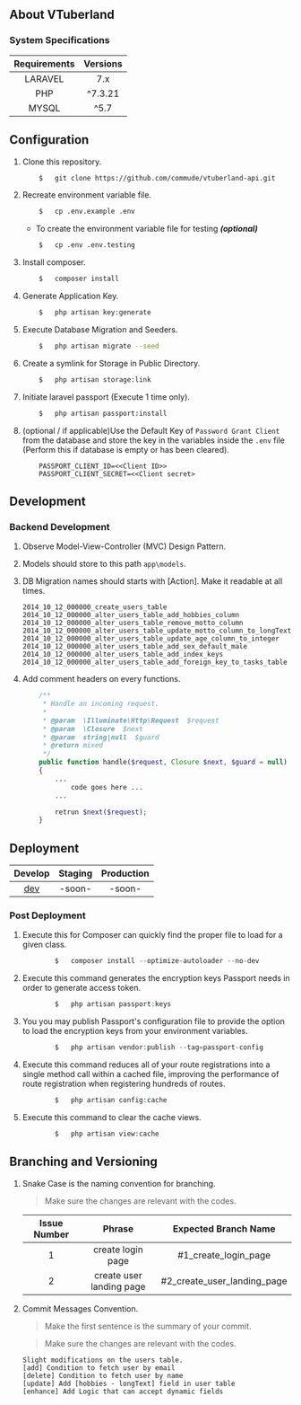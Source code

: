 ## About VTuberland

### System Specifications

| Requirements | Versions |
| :----------: | :------: |
|   LARAVEL    |   7.x    |
|     PHP      |  ^7.3.21 |
|    MYSQL     |   ^5.7   |

## Configuration

1.  Clone this repository.

    ```bash
        $   git clone https://github.com/commude/vtuberland-api.git
    ```

2.  Recreate environment variable file.

    ```bash
        $   cp .env.example .env
    ```

    -   To create the environment variable file for testing **_(optional)_**

    ```bash
        $   cp .env .env.testing
    ```

3.  Install composer.

    ```bash
        $   composer install
    ```

4.  Generate Application Key.

    ```bash
        $   php artisan key:generate
    ```

5.  Execute Database Migration and Seeders.

    ```bash
        $   php artisan migrate --seed
    ```

6.  Create a symlink for Storage in Public Directory.

    ```bash
        $   php artisan storage:link
    ```

7.  Initiate laravel passport (Execute 1 time only).

    ```bash
        $   php artisan passport:install
    ```

8.  (optional / if applicable)Use the Default Key of `Password Grant Client` from the database and store the key in the variables inside the `.env` file (Perform this if database is empty or has been cleared).

    ```env
        PASSPORT_CLIENT_ID=<<Client ID>>
        PASSPORT_CLIENT_SECRET=<<Client secret>
    ```

## Development

### Backend Development

1.  Observe Model-View-Controller (MVC) Design Pattern.

2.  Models should store to this path `app\models`.

3.  DB Migration names should starts with [Action]. Make it readable at all times.

    ```
    2014_10_12_000000_create_users_table
    2014_10_12_000000_alter_users_table_add_hobbies_column
    2014_10_12_000000_alter_users_table_remove_motto_column
    2014_10_12_000000_alter_users_table_update_motto_column_to_longText
    2014_10_12_000000_alter_users_table_update_age_column_to_integer
    2014_10_12_000000_alter_users_table_add_sex_default_male
    2014_10_12_000000_alter_users_table_add_index_keys
    2014_10_12_000000_alter_users_table_add_foreign_key_to_tasks_table
    ```

4.  Add comment headers on every functions.

    ```php
        /**
         * Handle an incoming request.
         *
         * @param  \Illuminate\Http\Request  $request
         * @param  \Closure  $next
         * @param  string|null  $guard
         * @return mixed
         */
        public function handle($request, Closure $next, $guard = null)
        {
            ...
                code goes here ...
            ...

            retrun $next($request);
        }
    ```

## Deployment

|              Develop               | Staging | Production |
| :--------------------------------: | :-----: | :--------: |
| [dev](http://vtuberland.commude.biz/) | -soon-  |   -soon-   |

### Post Deployment

1.  Execute this for Composer can quickly find the proper file to load for a given class.

    ```php
            $   composer install --optimize-autoloader --no-dev
    ```

2.  Execute this command generates the encryption keys Passport needs in order to generate access token.

    ```php
            $   php artisan passport:keys
    ```

3.  You you may publish Passport's configuration file to provide the option to load the encryption keys from your environment variables.

    ```php
            $   php artisan vendor:publish --tag=passport-config
    ```

4.  Execute this command reduces all of your route registrations into a single method call within a cached file, improving the performance of route registration when registering hundreds of routes.

    ```php
            $   php artisan config:cache
    ```

5.  Execute this command to clear the cache views.

    ```php
            $   php artisan view:cache
    ```

## Branching and Versioning

1.  Snake Case is the naming convention for branching.

    > Make sure the changes are relevant with the codes.

    | Issue Number |          Phrase          |    Expected Branch Name     |
    | :----------: | :----------------------: | :-------------------------: |
    |      1       |    create login page     |    #1_create_login_page     |
    |      2       | create user landing page | #2_create_user_landing_page |

2)  Commit Messages Convention.

    > Make the first sentence is the summary of your commit.

    > Make sure the changes are relevant with the codes.

    ```
    Slight modifications on the users table.
    [add] Condition to fetch user by email
    [delete] Condition to fetch user by name
    [update] Add [hobbies - longText] field in user table
    [enhance] Add Logic that can accept dynamic fields
    ```
